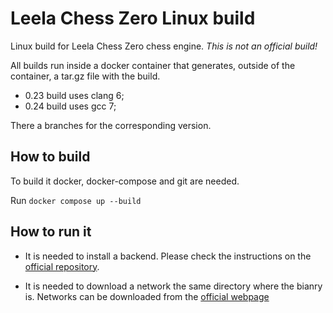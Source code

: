 # Leela Chess Zero Linux build

Linux build for Leela Chess Zero chess engine. *This is not an official build!*

All builds run inside a docker container that generates, outside of the container, a tar.gz file with the build.

* 0.23 build uses clang 6; 
* 0.24 build uses gcc 7;


There a branches for the corresponding version.


## How to build

To build it docker, docker-compose and git are needed.

Run `docker compose up --build`


## How to run it

* It is needed to install a backend. Please check the instructions on the [official repository](https://github.com/LeelaChessZero/lc0/blob/master/README.md).

* It is needed to download a network the same directory where the bianry is. Networks can be downloaded from the [official webpage](https://lczero.org/play/networks/bestnets/)
